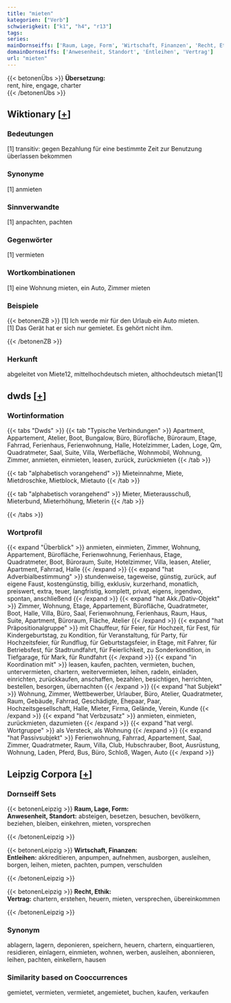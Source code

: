 ```yaml
---
title: "mieten"
kategorien: ["Verb"]
schwierigkeit: ["k1", "h4", "r13"]
tags:
series:
mainDornseiffs: ['Raum, Lage, Form', 'Wirtschaft, Finanzen', 'Recht, Ethik']
domainDornseiffs: ['Anwesenheit, Standort', 'Entleihen', 'Vertrag']
url: "mieten"
---
```


{{< betonenÜbs >}}
**Übersetzung:**  
rent, hire, engage, charter  
{{< /betonenÜbs >}}

## Wiktionary [[+](https://de.wiktionary.org/wiki/mieten)]

### Bedeutungen
[1] transitiv: gegen Bezahlung für eine bestimmte Zeit zur Benutzung überlassen bekommen  

### Synonyme
[1] anmieten  

### Sinnverwandte
[1] anpachten, pachten  

### Gegenwörter
[1] vermieten  

### Wortkombinationen
[1] eine Wohnung mieten, ein Auto, Zimmer mieten  

### Beispiele
{{< betonenZB >}}
[1] Ich werde mir für den Urlaub ein Auto mieten.  
[1] Das Gerät hat er sich nur gemietet. Es gehört nicht ihm.  

{{< /betonenZB >}}
### Herkunft
abgeleitet von Miete12, mittelhochdeutsch mieten, althochdeutsch mietan[1]  



## dwds [[+](https://www.dwds.de/wb/mieten)]

### Wortinformation
{{< tabs "Dwds" >}}
{{< tab "Typische Verbindungen" >}}
Apartment, Appartement, Atelier, Boot, Bungalow, Büro, Bürofläche, Büroraum, Etage, Fahrrad, Ferienhaus, Ferienwohnung, Halle, Hotelzimmer, Laden, Loge, Qm, Quadratmeter, Saal, Suite, Villa, Werbefläche, Wohnmobil, Wohnung, Zimmer, anmieten, einmieten, leasen, zurück, zurückmieten
{{< /tab >}}

{{< tab "alphabetisch vorangehend" >}}
Mieteinnahme, Miete, Mietdroschke, Mietblock, Mietauto
{{< /tab >}}

{{< tab "alphabetisch vorangehend" >}}
Mieter, Mieterausschuß, Mieterbund, Mieterhöhung, Mieterin
{{< /tab >}}

{{< /tabs >}}

### Wortprofil
{{< expand "Überblick" >}} anmieten, einmieten, Zimmer, Wohnung, Appartement, Bürofläche, Ferienwohnung, Ferienhaus, Etage, Quadratmeter, Boot, Büroraum, Suite, Hotelzimmer, Villa, leasen, Atelier, Apartment, Fahrrad, Halle {{< /expand >}}
{{< expand "hat Adverbialbestimmung" >}} stundenweise, tageweise, günstig, zurück, auf eigene Faust, kostengünstig, billig, exklusiv, kurzerhand, monatlich, preiswert, extra, teuer, langfristig, komplett, privat, eigens, irgendwo, spontan, anschließend {{< /expand >}}
{{< expand "hat Akk./Dativ-Objekt" >}} Zimmer, Wohnung, Etage, Appartement, Bürofläche, Quadratmeter, Boot, Halle, Villa, Büro, Saal, Ferienwohnung, Ferienhaus, Raum, Haus, Suite, Apartment, Büroraum, Fläche, Atelier {{< /expand >}}
{{< expand "hat Präpositionalgruppe" >}} mit Chauffeur, für Feier, für Hochzeit, für Fest, für Kindergeburtstag, zu Kondition, für Veranstaltung, für Party, für Hochzeitsfeier, für Rundflug, für Geburtstagsfeier, in Etage, mit Fahrer, für Betriebsfest, für Stadtrundfahrt, für Feierlichkeit, zu Sonderkondition, in Tiefgarage, für Mark, für Rundfahrt {{< /expand >}}
{{< expand "in Koordination mit" >}} leasen, kaufen, pachten, vermieten, buchen, untervermieten, chartern, weitervermieten, leihen, radeln, einladen, einrichten, zurückkaufen, anschaffen, bezahlen, besichtigen, herrichten, bestellen, besorgen, übernachten {{< /expand >}}
{{< expand "hat Subjekt" >}} Wohnung, Zimmer, Wettbewerber, Urlauber, Büro, Atelier, Quadratmeter, Raum, Gebäude, Fahrrad, Geschädigte, Ehepaar, Paar, Hochzeitsgesellschaft, Halle, Mieter, Firma, Gelände, Verein, Kunde {{< /expand >}}
{{< expand "hat Verbzusatz" >}} anmieten, einmieten, zurückmieten, dazumieten {{< /expand >}}
{{< expand "hat vergl. Wortgruppe" >}} als Versteck, als Wohnung {{< /expand >}}
{{< expand "hat Passivsubjekt" >}} Ferienwohnung, Fahrrad, Appartement, Saal, Zimmer, Quadratmeter, Raum, Villa, Club, Hubschrauber, Boot, Ausrüstung, Wohnung, Laden, Pferd, Bus, Büro, Schloß, Wagen, Auto {{< /expand >}}

## Leipzig Corpora [[+](https://corpora.uni-leipzig.de/en/res?word=mieten&corpusId=deu_newscrawl-public_2018)]

### Dornseiff Sets
{{< betonenLeipzig >}}
**Raum, Lage, Form:**  
**Anwesenheit, Standort:** absteigen, besetzen, besuchen, bevölkern, beziehen, bleiben, einkehren, mieten, vorsprechen  

{{< /betonenLeipzig >}}


{{< betonenLeipzig >}}
**Wirtschaft, Finanzen:**  
**Entleihen:** akkreditieren, anpumpen, aufnehmen, ausborgen, ausleihen, borgen, leihen, mieten, pachten, pumpen, verschulden  

{{< /betonenLeipzig >}}


{{< betonenLeipzig >}}
**Recht, Ethik:**  
**Vertrag:** chartern, erstehen, heuern, mieten, versprechen, übereinkommen  

{{< /betonenLeipzig >}}

### Synonym
ablagern, lagern, deponieren, speichern, heuern, chartern, einquartieren, residieren, einlagern, einmieten, wohnen, werben, ausleihen, abonnieren, leihen, pachten, einkellern, hausen


### Similarity based on Cooccurrences
gemietet, vermieten, vermietet, angemietet, buchen, kaufen, verkaufen

